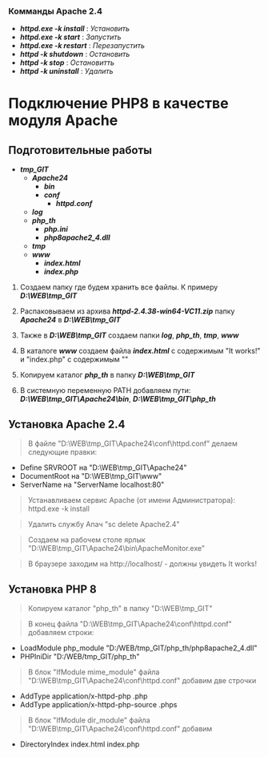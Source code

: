 ### Комманды Apache 2.4 ###
* ***httpd.exe -k install***  : _Установить_
* ***httpd.exe -k start***    : _Запустить_
* ***httpd.exe -k restart***  : _Перезапустить_
* ***httpd -k shutdown***     : _Остановить_
* ***httpd -k stop***         : _Остановитть_
* ***httpd -k uninstall***    : _Удалить_

# Подключение PHP8 в качестве модуля Apache

## Подготовительные работы
 - ***tmp_GIT***
    - ***Apache24***
        - ***bin***
        - ***conf***
            - ***httpd.conf***
    - ***log***
    - ***php_th***
        - ***php.ini***
        - ***php8apache2_4.dll***
    - ***tmp***
    - ***www***
        - ***index.html***
        - ***index.php***

1. Создаем папку где будем хранить все файлы. К примеру ***D:\WEB\tmp_GIT***

1. Распаковываем из архива ***httpd-2.4.38-win64-VC11.zip*** папку ***Apache24*** в ***D:\WEB\tmp_GIT***

2. Также в ***D:\WEB\tmp_GIT*** создаем папки ***log***, ***php_th***, ***tmp***, ***www***

3. В каталоге ***www*** создаем  файла ***index.html*** с содержимым "It works!" и "index.php" с содержимым "<?php phpinfo(); ?>"

4. Копируем каталог ***php_th*** в папку ***D:\WEB\tmp_GIT***

5. В системную переменную PATH добавляем пути: ***D:\WEB\tmp_GIT\Apache24\bin***, ***D:\WEB\tmp_GIT\php_th***

## Установка Apache 2.4




> В файле "D:\WEB\tmp_GIT\Apache24\conf\httpd.conf" делаем следующие правки:
* Define SRVROOT на "D:\WEB\tmp_GIT\Apache24"
* DocumentRoot на "D:\WEB\tmp_GIT\www"
* ServerName на "ServerName localhost:80"

> Устанавливаем сервис Apache (от имени Администратора): httpd.exe -k install

> Удалить службу Апач "sc delete Apache2.4"

> Создаем на рабочем столе ярлык "D:\WEB\tmp_GIT\Apache24\bin\ApacheMonitor.exe"

> В браузере заходим на http://localhost/ - должны увидеть It works!

## Установка PHP 8

> Копируем каталог "php_th" в папку "D:\WEB\tmp_GIT"

> В конец файла "D:\WEB\tmp_GIT\Apache24\conf\httpd.conf" добавляем строки:
* LoadModule php_module "D:/WEB/tmp_GIT/php_th/php8apache2_4.dll"
* PHPIniDir "D:/WEB/tmp_GIT/php_th"

> В блок "IfModule mime_module" файла "D:\WEB\tmp_GIT\Apache24\conf\httpd.conf" добавим две строчки
* AddType application/x-httpd-php .php
* AddType application/x-httpd-php-source .phps

> В блок "IfModule dir_module" файла "D:\WEB\tmp_GIT\Apache24\conf\httpd.conf" добавим 
* DirectoryIndex index.html index.php